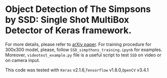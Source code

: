 # Object Detection of The Simpsons by SSD: Single Shot MultiBox Detector of Keras framework.


For more details, please refer to [arXiv paper](http://arxiv.org/abs/1512.02325).
For training procedure for 300x300 model, please, follow `SSD_simpthons_training.ipynb` for examples. Moreover, `videotest_example.py` file is a useful script to test `SSD` on video or on camera input.

This code was tested with `Keras` v2.1.6,`Tensorflow` v1.8.0,`OpenCV` v3.4.1
